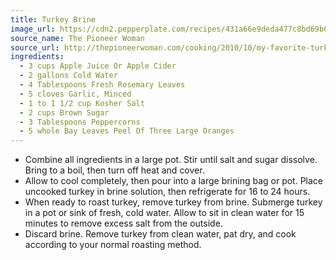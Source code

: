 ```yaml
---
title: Turkey Brine
image_url: https://cdn2.pepperplate.com/recipes/431a66e9deda477c8bd69b63eb643581.jpg
source_name: The Pioneer Woman
source_url: http://thepioneerwoman.com/cooking/2010/10/my-favorite-turkey-brine/
ingredients:
  - 3 cups Apple Juice Or Apple Cider
  - 2 gallons Cold Water
  - 4 Tablespoons Fresh Rosemary Leaves
  - 5 cloves Garlic, Minced
  - 1 to 1 1/2 cup Kosher Salt
  - 2 cups Brown Sugar
  - 3 Tablespoons Peppercorns
  - 5 whole Bay Leaves Peel Of Three Large Oranges
---
```


* Combine all ingredients in a large pot. Stir until salt and sugar dissolve. Bring to a boil, then turn off heat and cover.
* Allow to cool completely, then pour into a large brining bag or pot. Place uncooked turkey in brine solution, then refrigerate for 16 to 24 hours.
* When ready to roast turkey, remove turkey from brine. Submerge turkey in a pot or sink of fresh, cold water. Allow to sit in clean water for 15 minutes to remove excess salt from the outside.
* Discard brine. Remove turkey from clean water, pat dry, and cook according to your normal roasting method.
